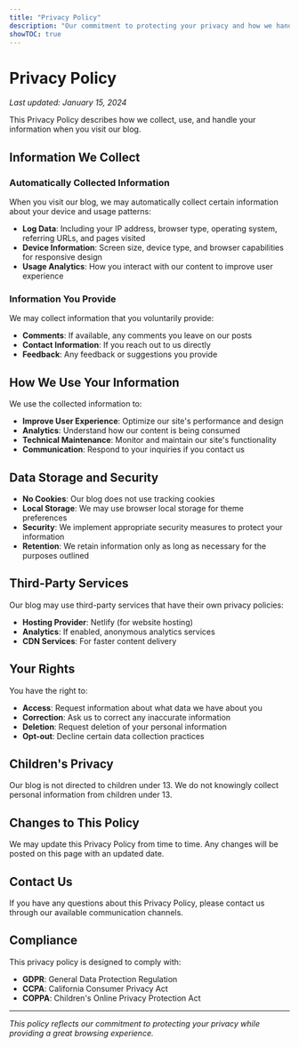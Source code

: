 ```yaml
---
title: "Privacy Policy"
description: "Our commitment to protecting your privacy and how we handle your data."
showTOC: true
---
```

# Privacy Policy 

*Last updated: January 15, 2024*

This Privacy Policy describes how we collect, use, and handle your information when you visit our blog.

## Information We Collect

### Automatically Collected Information

When you visit our blog, we may automatically collect certain information about your device and usage patterns:

- **Log Data**: Including your IP address, browser type, operating system, referring URLs, and pages visited
- **Device Information**: Screen size, device type, and browser capabilities for responsive design
- **Usage Analytics**: How you interact with our content to improve user experience

### Information You Provide

We may collect information that you voluntarily provide:

- **Comments**: If available, any comments you leave on our posts
- **Contact Information**: If you reach out to us directly
- **Feedback**: Any feedback or suggestions you provide

## How We Use Your Information

We use the collected information to:

- **Improve User Experience**: Optimize our site's performance and design
- **Analytics**: Understand how our content is being consumed
- **Technical Maintenance**: Monitor and maintain our site's functionality
- **Communication**: Respond to your inquiries if you contact us

## Data Storage and Security

- **No Cookies**: Our blog does not use tracking cookies
- **Local Storage**: We may use browser local storage for theme preferences
- **Security**: We implement appropriate security measures to protect your information
- **Retention**: We retain information only as long as necessary for the purposes outlined

## Third-Party Services

Our blog may use third-party services that have their own privacy policies:

- **Hosting Provider**: Netlify (for website hosting)
- **Analytics**: If enabled, anonymous analytics services
- **CDN Services**: For faster content delivery

## Your Rights

You have the right to:

- **Access**: Request information about what data we have about you
- **Correction**: Ask us to correct any inaccurate information
- **Deletion**: Request deletion of your personal information
- **Opt-out**: Decline certain data collection practices

## Children's Privacy

Our blog is not directed to children under 13. We do not knowingly collect personal information from children under 13.

## Changes to This Policy

We may update this Privacy Policy from time to time. Any changes will be posted on this page with an updated date.

## Contact Us

If you have any questions about this Privacy Policy, please contact us through our available communication channels.

## Compliance

This privacy policy is designed to comply with:

- **GDPR**: General Data Protection Regulation
- **CCPA**: California Consumer Privacy Act
- **COPPA**: Children's Online Privacy Protection Act

---

*This policy reflects our commitment to protecting your privacy while providing a great browsing experience.*